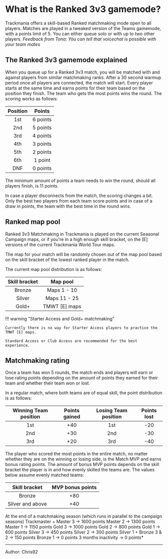 # What is the Ranked 3v3 gamemode?

Trackmania offers a skill-based Ranked matchmaking mode open to all players.
Matches are played in a tweaked version of the Teams gamemode, with a points limit of 5.
You can either queue solo or with up to two other players. *Feedback from Tona: You can tell that voicechat is possible with your team mates*

## The Ranked 3v3 gamemode explained
When you queue up for a Ranked 3v3 match, you will be matched with and against players from similar matchmaking ranks.
After a 30 second warmup period once all players are connected, the match will start.
Every player starts at the same time and earns points for their team based on the position they finish. The team who gets the most points wins the round.
The scoring works as follows:

| Position | Points |
|:---:|:---:|
| 1st | 6 points |
| 2nd | 5 points |
| 3rd | 4 points |
| 4th | 3 points |
| 5th | 2 points |
| 6th | 1 point |
| DNF | 0 points |

The minimum amount of points a team needs to win the round, should all players finish, is 11 points.

In case a player disconnects from the match, the scoring changes a bit.
Only the best two players from each team score points and in case of a draw in points, the team with the best time in the round wins.

## Ranked map pool
Ranked 3v3 Matchmaking in Trackmania is played on the current Seasonal Campaign maps, or if you're in a high enough skill bracket, on the [E] versions of the current Trackmania World Tour maps.

The map for your match will be randomly chosen out of the map pool based on the skill bracket of the lowest ranked player in the match.

The current map pool distribution is as follows:

| Skill bracket | Map pool |
|:---:|:---:|
| Bronze | Maps 1 - 10 |
| Silver | Maps 11 - 25 |
| Gold+ | TMWT [E] maps |

!!! warning "Starter Access and Gold+ matchmaking" 

    Currently there is no way for Starter Access players to practice the TMWT [E] maps.

    Standard Access or Club Access are recommended for the best experience.

## Matchmaking rating

Once a team has won 5 rounds, the match ends and players will earn or lose rating points depending on the amount of points they earned for their team and whether their team won or lost.

In a regular match, where both teams are of equal skill, the point distribution is as follows:

| Winning Team position | Points gained | Losing Team position | Points lost |
|:---:|:---:|:---:|:---:|
| 1st | +40 | 1st | -20 |
| 2nd | +30 | 2nd | -30 |
| 3rd | +20 | 3rd | -40 |

The player who scored the most points in the entire match, no matter whether they are on the winning or losing side, is the Match MVP and earns bonus rating points.
The amount of bonus MVP points depends on the skill bracket the player is in and how evenly skilled the teams are. The values below assume evenly matched teams:

| Skill bracket | MVP bonus points |
|:---:|:---:|
| Bronze | +80 |
| Silver and above | +40 |


At the end of a matchmaking season (which runs in parallel to the campaign seasons)
Trackmaster + Master 3 -> 1600 points
Master 2 -> 1300 points
Master 1 -> 1150 points
Gold 3 -> 1000 points
Gold 2 -> 800 points
Gold 1 -> 600 points
Silver 3 -> 450 points
Silver 2 -> 300 points
Silver 1 + Bronze 3 & 2 -> 150 points
Bronze 1 -> 0 points
3 months inactivity -> 0 points*

<hr>
Author: Chris92